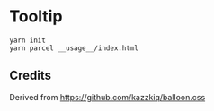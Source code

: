 # Tooltip

```
yarn init
yarn parcel __usage__/index.html
```

## Credits

Derived from https://github.com/kazzkiq/balloon.css
